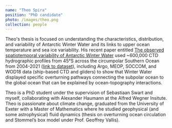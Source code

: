 ```yaml
---
name: "Theo Spira"
position: "PhD candidate"
photo: /images/theo.png
collection: people
---
```


Theo's thesis is focused on understanding the characteristics, distribution, and variability of Antarctic Winter Water and its links to upper ocean temperature and sea ice variability. His recent paper entitled [The observed spatiotemporal variability of Antarctic Winter Water](https://essopenarchive.org/users/745508/articles/722799-the-observed-spatiotemporal-variability-of-antarctic-winter-water) used ~600,000 CTD hydrographic profiles from 45°S across the circumpolar Southern Ocean from 2004-2021 ([link to dataset](https://zenodo.org/records/10258138)), including Argo, MEOP, SOCCOM, and WOD18 data (ship-based CTD and gliders) to show that Winter Water displayed specific overturning pathways connecting the subpolar ocean to the global ocean that can be explained by ocean-topography interactions.

Theo is a PhD student under the supervision of Sebastiaan Swart and myself, collaborating with Alexander Haumann at the Alfred Wegner Insitute. Theo is passionate about climate change, graduated from the University of Exeter with a Master of Mathematics where he studied geophysical (and some astrophysical) fluid dynamics (thesis on overturning ocean circulation and Stommel’s box model under Prof. Geoffrey Vallis). 


